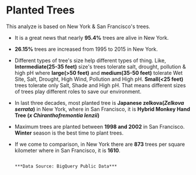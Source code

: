 # Planted Trees
This analyze is based on New York &amp; San Francisco's trees.
*  It is a great news that nearly **95.4%** trees are alive in New York.
*  **26.15%** trees are increased from 1995 to 2015 in New York.
*  Different types of tree's size help different types of thing. Like, **Intermediate(25-35 feet)** size's trees tolerate salt, drought, pollution & high pH where **large(>50 feet)** and **medium(35-50 feet)** tolerate Wet Site, Salt, Drought, High Wind, Pollution and High pH. **Small(<25 feet)** trees tolerate only Salt, Shade and High pH. That means different sizes of trees play different roles to save our environment.
*  In last three decades, most planted tree is **Japanese zelkova(***Zelkova serrata***)** in New York, where in San Francisco, it is **Hybrid Monkey Hand Tree (***x Chiranthofremontia lenzii***)**
*  Maximum trees are planted between **1998 and 2002** in San Francisco. **Winter** season is the best time to plant trees.
*  If we come to comparison, in New York there are **873** trees per square kilometer where in San Francisco, it is **1610**.

                                                                                   ***Data Source: BigQuery Public Data***
